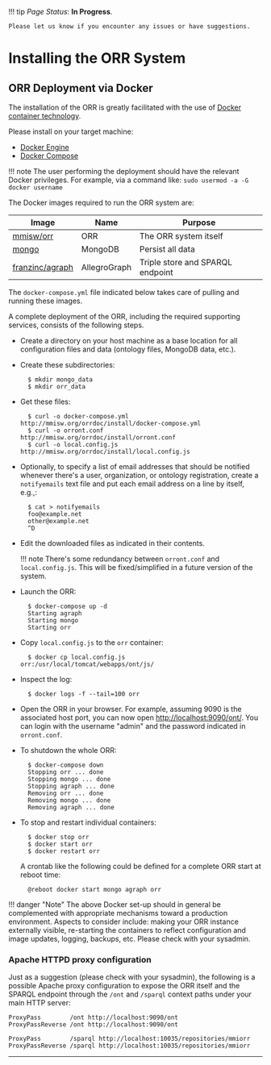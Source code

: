 !!! tip
    _Page Status_: **In Progress**. 
    
    Please let us know if you encounter any issues or have suggestions.

# Installing the ORR System

## ORR Deployment via Docker

The installation of the ORR is greatly facilitated with the use of
[Docker container technology](https://www.docker.com/what-docker).

Please install on your target machine:

- [Docker Engine](https://docs.docker.com/engine/installation/)
- [Docker Compose](https://docs.docker.com/compose/install/)


!!! note 
    The user performing the deployment should have the relevant Docker privileges.
    For example, via a command like: `sudo usermod -a -G docker username`

    
The Docker images required to run the ORR system are:

| Image |  Name |  Purpose |
|-|-|-|
| [mmisw/orr]       | ORR          | The ORR system itself |
| [mongo]           | MongoDB      | Persist all data |
| [franzinc/agraph] | AllegroGraph | Triple store and SPARQL endpoint |

The `docker-compose.yml` file indicated below takes care of pulling and running
these images.

A complete deployment of the ORR, including the required supporting services,
consists of the following steps.

- Create a directory on your host machine as a base location for all
  configuration files and data (ontology files, MongoDB data, etc.).

- Create these subdirectories:

        $ mkdir mongo_data
        $ mkdir orr_data
    
- Get these files:

        $ curl -o docker-compose.yml http://mmisw.org/orrdoc/install/docker-compose.yml
        $ curl -o orront.conf        http://mmisw.org/orrdoc/install/orront.conf
        $ curl -o local.config.js    http://mmisw.org/orrdoc/install/local.config.js

- Optionally, to specify a list of email addresses that should be notified whenever there's a
user, organization, or ontology registration, create a `notifyemails` text file and put each
email address on a line by itself, e.g.,:

        $ cat > notifyemails
        foo@example.net
        other@example.net
        ^D

- Edit the downloaded files as indicated in their contents.

    !!! note
        There's some redundancy between `orront.conf` and `local.config.js`.
        This will be fixed/simplified in a future version of the system.


- Launch the ORR:

        $ docker-compose up -d
        Starting agraph
        Starting mongo
        Starting orr
    
- Copy `local.config.js` to the `orr` container:

        $ docker cp local.config.js  orr:/usr/local/tomcat/webapps/ont/js/
    
- Inspect the log:

        $ docker logs -f --tail=100 orr
        
- Open the ORR in your browser. For example, assuming 9090 is the associated host port,
  you can now open [http://localhost:9090/ont/](http://localhost:9090/ont/).
  You can login with the username "admin" and the password indicated in `orront.conf`.
 

- To shutdown the whole ORR:

        $ docker-compose down
        Stopping orr ... done
        Stopping mongo ... done
        Stopping agraph ... done
        Removing orr ... done
        Removing mongo ... done
        Removing agraph ... done


- To stop and restart individual containers:

        $ docker stop orr
        $ docker start orr
        $ docker restart orr

    A crontab like the following could be defined for a complete ORR start at reboot time:
     
        @reboot docker start mongo agraph orr



!!! danger "Note" 
    The above Docker set-up should in general be complemented with appropriate
    mechanisms toward a production environment.
    Aspects to consider include:
    making your ORR instance externally visible, re-starting the containers to reflect configuration
    and image updates, logging, backups, etc.
    Please check with your sysadmin.


### Apache HTTPD proxy configuration

Just as a suggestion (please check with your sysadmin), the following is a possible Apache
proxy configuration to expose the ORR itself and the SPARQL endpoint through the `/ont`
and `/sparql` context paths under your main HTTP server:

    ProxyPass        /ont http://localhost:9090/ont
    ProxyPassReverse /ont http://localhost:9090/ont

    ProxyPass        /sparql http://localhost:10035/repositories/mmiorr
    ProxyPassReverse /sparql http://localhost:10035/repositories/mmiorr



-------------
[mmisw/orr]: https://hub.docker.com/r/mmisw/orr/
[mongo]: https://hub.docker.com/_/mongo/
[franzinc/agraph]: https://hub.docker.com/r/franzinc/agraph/
